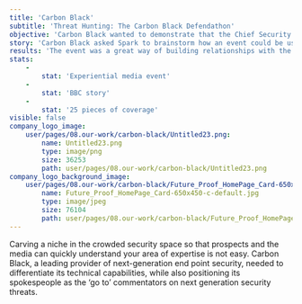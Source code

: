 ```yaml
---
title: 'Carbon Black'
subtitle: 'Threat Hunting: The Carbon Black Defendathon'
objective: 'Carbon Black wanted to demonstrate that the Chief Security Officer’s job is getting progressively challenging in a way that would engage prospects and help it to stand out with the media.'
story: 'Carbon Black asked Spark to brainstorm how an event could be used to draw the media into their product story. This was a challenge as journalists are time and attention poor and are often reluctant to engage with products or attend events. The answer was an interactive experience, in the form of a live threat hunting event. Carbon Black gave attendees the tools to hunt for threats and simulated real world attacks – they were able to ‘walk-in the shoes’ of security professionals. The event was followed by drinks where the Carbon Black team was able to mingle with journalists and build relationships. Spark also developed research that showed that companies weren’t prepared for the next generation of threats, as well as the challenges SOC teams were facing, in order to provide them with some ‘news’ to take home.'
results: 'The event was a great way of building relationships with the media, as they got to experience Carbon Black’s technology first-hand in a ‘fun’ and memorable way. It was easy for them to see what spokesperson could talk about for future stories, resulting in weekly inbound media enquiries from the eight journalists in attendance. As well as the initial 25 pieces of coverage, including _Business Reporter_, (the _Sunday Telegraph_) and all of the main trades, there were plenty of other opportunities for media coverage as security stories broke. The _BBC_ were not able to attend the event, but we worked with them to brainstorm feature ideas, resulting in a piece on nation state attacks. '
stats:
    -
        stat: 'Experiential media event'
    -
        stat: 'BBC story'
    -
        stat: '25 pieces of coverage'
visible: false
company_logo_image:
    user/pages/08.our-work/carbon-black/Untitled23.png:
        name: Untitled23.png
        type: image/png
        size: 36253
        path: user/pages/08.our-work/carbon-black/Untitled23.png
company_logo_background_image:
    user/pages/08.our-work/carbon-black/Future_Proof_HomePage_Card-650x450-c-default.jpg:
        name: Future_Proof_HomePage_Card-650x450-c-default.jpg
        type: image/jpeg
        size: 76104
        path: user/pages/08.our-work/carbon-black/Future_Proof_HomePage_Card-650x450-c-default.jpg
---
```


Carving a niche in the crowded security space so that prospects and the media can quickly understand your area of expertise is not easy. Carbon Black, a leading provider of next-generation end point security, needed to differentiate its technical capabilities, while also positioning its spokespeople as the ‘go to’ commentators on next generation security threats.
